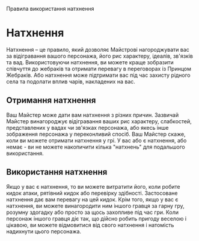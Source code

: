 Правила використання натхнення

# Натхнення
Натхнення – це правило, який дозволяє Майстрові нагороджувати вас за відігравання вашого персонажа, його рис характеру, ідеалів, зв'язків та вад. Використовуючи натхнення, ви можете краще зобразити співчуття до жебраків та отримати перевагу в переговорах із Принцом Жебраків. Або натхнення може підтримати вас під час захисту рідного села та подолати вплив чарів, накладених на вас.

## Отримання натхнення
Ваш Майстер може дати вам натхнення з різних причин. Зазвичай Майстер винагороджує відігравання ваших рис характеру, слабкостей, представлених у вадах чи зв'язках персонажа, або якесь інше зображення персонажа у переконливий спосіб. Ваш Майстер скаже, коли ви можете отримати натхнення у грі. У вас або є натхнення, або немає - ви не можете накопичити кілька "натхнень" для подальшого використання.

## Використання натхнення
Якщо у вас є натхнення, то ви можете витратити його, коли робите кидок атаки, рятівний кидок або перевірку здібності. Застосоване натхнення дає вам перевагу на цей кидок. Крім того, якщо у вас є натхнення, ви можете винагородити ним іншого гравця за гарну гру, розумну здогадку або просто за щось захопливе під час гри. Коли персонаж іншого гравця діє так, що дійсно робить пригоду веселою і цікавою, ви можете відмовитися від свого натхнення і натомість надихнути цього персонажа.